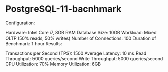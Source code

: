 # PostgreSQL-11-bacnhmark

Configuration:

Hardware: Intel Core i7, 8GB RAM
Database Size: 10GB
Workload: Mixed OLTP (50% reads, 50% writes)
Number of Connections: 100
Duration of Benchmark: 1 hour
Results:

Transactions per Second (TPS): 1500
Average Latency: 10 ms
Read Throughput: 5000 queries/second
Write Throughput: 5000 queries/second
CPU Utilization: 70%
Memory Utilization: 6GB
